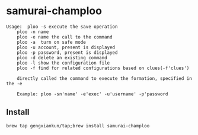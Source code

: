 # samurai-champloo

```
Usage:  ploo -s execute the save operation
	ploo -n name
	ploo -e name the call to the command
	ploo -a  turn on safe mode
	ploo -u account, present is displayed
	ploo -p password, present is displayed
	ploo -d delete an existing command
	ploo -l show the configuration file
	ploo -f find for related configurations based on clues(-f'clues')
	
	directly called the command to execute the formation, specified in the -e
	
	Example: ploo -sn'name' -e'exec' -u'username' -p'password
```

## Install
`brew tap gengxiankun/tap;brew install samurai-champloo`
